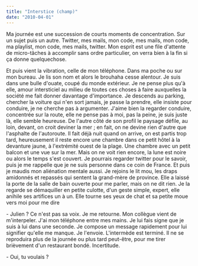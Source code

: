 ```yaml
---
title: "Interstice (champ)"
date: "2010-04-01"
---
```


Ma journée est une succession de courts moments de concentration. Sur un sujet puis un autre. Twitter, mes mails, mon code, mes mails, mon code, ma playlist, mon code, mes mails, twitter. Mon esprit est une file d'attente de micro-tâches à accomplir sans ordre particulier, on verra bien à la fin si ça donne quelquechose.

Et puis vient la vibration, celle de mon téléphone. Dans ma poche ou sur mon bureau. Je lis son nom et alors le brouhaha cesse alentour. Je suis dans une bulle d'ouate, coupé du monde extérieur. Je ne pense plus qu'à elle, amour intersticiel au milieu de toutes ces choses à faire auxquelles la société me fait donner davantage d'importance. Je descends au parking, chercher la voiture qui n'en sort jamais, je passe la prendre, elle insiste pour conduire, je ne cherche pas à argumenter. J'aime bien la regarder conduire, concentrée sur la route, elle ne pense pas à moi, pas la peine, je suis juste là, elle semble heureuse. De l'autre côté de son profil le paysage défile, au loin, devant, on croit deviner la mer ; en fait, on ne devine rien d'autre que l'asphalte de l'autoroute. Il fait déjà nuit quand on arrive, on est partis trop tard, heureusement il reste encore une chambre dans ce petit hôtel à la devanture jaune, à l'extrémité ouest de la plage. Une chambre avec un petit balcon et une vue sur la mer. Mais on ne voit rien encore, la lune est noire ou alors le temps s'est couvert. Je pourrais regarder twitter pour le savoir, puis je me rappelle que je ne suis personne dans ce coin de France. Et puis je maudis mon aliénation mentale aussi. Je rejoins le lit mou, les draps amidonnés et repassés qui sentent la grand-mère de province. Elle a laissé la porte de la salle de bain ouverte pour me parler, mais on ne dit rien. Je la regarde se démaquiller en petite culotte, d'un geste simple, expert, elle anihile ses artifices un à un. Elle tourne ses yeux de chat et sa petite moue vers moi pour me dire

\- Julien ? Ce n'est pas sa voix. Je me retourne. Mon collègue vient de m'interpeler. J'ai mon téléphone entre mes mains. Je lui fais signe que je suis à lui dans une seconde. Je compose un message rapidement pour lui signifier qu'elle me manque. Je l'envoie. L'intermède est terminé. Il ne se reproduira plus de la journée ou plus tard peut-être, pour me tirer brièvement d'un restaurant bondé. Incertitude.

\- Oui, tu voulais ?
